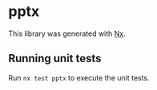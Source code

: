 # pptx

This library was generated with [Nx](https://nx.dev).

## Running unit tests

Run `nx test pptx` to execute the unit tests.
